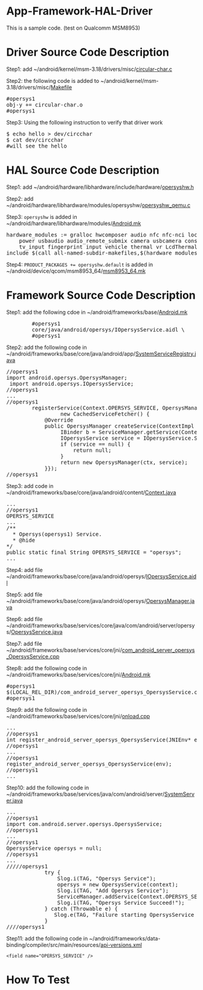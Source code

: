 # App-Framework-HAL-Driver
This is a sample code. (test on Qualcomm MSM8953)

# Driver Source Code Description
Step1: add ~/android/kernel/msm-3.18/drivers/misc/[circular-char.c](https://github.com/ivan0124/android-programming/blob/master/app-framework-hal-driver/android/kernel/msm-3.18/drivers/misc/circular-char.c)

Step2: the following code is added to ~/android/kernel/msm-3.18/drivers/misc/[Makefile](https://github.com/ivan0124/android-programming/blob/master/app-framework-hal-driver/android/kernel/msm-3.18/drivers/misc/Makefile)
<pre>
#opersys1
obj-y += circular-char.o
#opersys1
</pre>

Step3: Using the following instruction to verify that driver work
<pre>
$ echo hello > dev/circchar
$ cat dev/circchar
#will see the hello
</pre>

# HAL Source Code Description
Step1: add ~/android/hardware/libhardware/include/hardware/[opersyshw.h](https://github.com/ivan0124/android-programming/blob/master/app-framework-hal-driver/android/hardware/libhardware/include/hardware/opersyshw.h)

Step2: add ~/android/hardware/libhardware/modules/opersyshw/[opersyshw_qemu.c](https://github.com/ivan0124/android-programming/blob/master/app-framework-hal-driver/android/hardware/libhardware/modules/opersyshw/opersyshw_qemu.c)

Step3: `opersyshw` is added in ~/android/hardware/libhardware/modules/[Android.mk](https://github.com/ivan0124/android-programming/blob/master/app-framework-hal-driver/android/hardware/libhardware/modules/Android.mk)
<pre>
hardware_modules := gralloc hwcomposer audio nfc nfc-nci local_time \
	power usbaudio audio_remote_submix camera usbcamera consumerir sensors vibrator \
	tv_input fingerprint input vehicle thermal vr LcdThermalProtection opersyshw
include $(call all-named-subdir-makefiles,$(hardware_modules))
</pre>

Step4: `PRODUCT_PACKAGES += opersyshw.default` is added in ~/android/device/qcom/msm8953_64/[msm8953_64.mk](https://github.com/ivan0124/android-programming/blob/master/app-framework-hal-driver/android/device/qcom/msm8953_64/msm8953_64.mk)

# Framework Source Code Description
Step1: add the following cdoe in ~/android/frameworks/base/[Android.mk](https://github.com/ivan0124/android-programming/blob/master/app-framework-hal-driver/android/frameworks/base/Android.mk)
<pre>
        #opersys1
        core/java/android/opersys/IOpersysService.aidl \
        #opersys1
</pre>

Step2: add the following code in ~/android/frameworks/base/core/java/android/app/[SystemServiceRegistry.java](https://github.com/ivan0124/android-programming/blob/master/app-framework-hal-driver/android/frameworks/base/core/java/android/app/SystemServiceRegistry.java)
<pre>
//opersys1
import android.opersys.OpersysManager;
 import android.opersys.IOpersysService;
//opersys1
...
//opersys1
        registerService(Context.OPERSYS_SERVICE, OpersysManager.class,
                 new CachedServiceFetcher<OpersysManager>() {
            @Override
            public OpersysManager createService(ContextImpl ctx) {
                 IBinder b = ServiceManager.getService(Context.OPERSYS_SERVICE);
                 IOpersysService service = IOpersysService.Stub.asInterface(b);
                 if (service == null) {
                     return null;
                 }
                 return new OpersysManager(ctx, service);
            }});
//opersys1
</pre>

Step3: add code in ~/android/frameworks/base/core/java/android/content/[Context.java](https://github.com/ivan0124/android-programming/blob/master/app-framework-hal-driver/android/frameworks/base/core/java/android/content/Context.java)
<pre>
...
//opersys1
OPERSYS_SERVICE
...
/**
  * Opersys(opersys1) Service.
  * @hide
*/
public static final String OPERSYS_SERVICE = "opersys";
...
</pre>

Step4: add file ~/android/frameworks/base/core/java/android/opersys/[IOpersysService.aidl](https://github.com/ivan0124/android-programming/blob/master/app-framework-hal-driver/android/frameworks/base/core/java/android/opersys/IOpersysService.aidl)

Step5: add file ~/android/frameworks/base/core/java/android/opersys/[OpersysManager.java](https://github.com/ivan0124/android-programming/blob/master/app-framework-hal-driver/android/frameworks/base/core/java/android/opersys/OpersysManager.java)

Step6: add file ~/android/frameworks/base/services/core/java/com/android/server/opersys/[OpersysService.java](https://github.com/ivan0124/android-programming/blob/master/app-framework-hal-driver/android/frameworks/base/services/core/java/com/android/server/opersys/OpersysService.java)

Step7: add file ~/android/frameworks/base/services/core/jni/[com_android_server_opersys_OpersysService.cpp](https://github.com/ivan0124/android-programming/blob/master/app-framework-hal-driver/android/frameworks/base/services/core/jni/com_android_server_opersys_OpersysService.cpp)

Step8: add the following code in ~/android/frameworks/base/services/core/jni/[Android.mk](https://github.com/ivan0124/android-programming/blob/master/app-framework-hal-driver/android/frameworks/base/services/core/jni/Android.mk)
<pre>
#opersys1
$(LOCAL_REL_DIR)/com_android_server_opersys_OpersysService.cpp \
#opersys1
</pre>

Step9: add the following code in ~/android/frameworks/base/services/core/jni/[onload.cpp](https://github.com/ivan0124/android-programming/blob/master/app-framework-hal-driver/android/frameworks/base/services/core/jni/onload.cpp)
<pre>
...
//opersys1
int register_android_server_opersys_OpersysService(JNIEnv* env);
//opersys1
...
//opersys1
register_android_server_opersys_OpersysService(env);
//opersys1
...
</pre>

Step10: add the following code in ~/android/frameworks/base/services/java/com/android/server/[SystemServer.java](https://github.com/ivan0124/android-programming/blob/master/app-framework-hal-driver/android/frameworks/base/services/java/com/android/server/SystemServer.java)
<pre>
...
//opersys1
import com.android.server.opersys.OpersysService;
//opersys1
...
//opersys1
OpersysService opersys = null;
//opersys1
...
/////opersys1
            try {
                Slog.i(TAG, "Opersys Service");
                opersys = new OpersysService(context);                                                             
                Slog.i(TAG, "Add Opersys Service");
                ServiceManager.addService(Context.OPERSYS_SERVICE, opersys);                                       
                Slog.i(TAG, "Opersys Service Succeed!");                                                           
            } catch (Throwable e) {
               Slog.e(TAG, "Failure starting OpersysService Service", e);                                         
            }
////opersys1
</pre>

Step11: add the following code in ~/android/frameworks/data-binding/compiler/src/main/resources/[api-versions.xml](https://raw.githubusercontent.com/ivan0124/android-programming/master/app-framework-hal-driver/android/frameworks/data-binding/compiler/src/main/resources/api-versions.xml)

`<field name="OPERSYS_SERVICE" />`


# How To Test 

